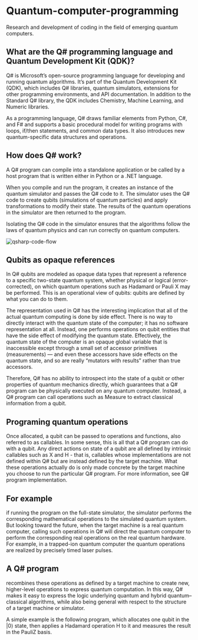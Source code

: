 # Quantum-computer-programming
Research and development of coding in the field of emerging quantum computers.


What are the Q# programming language and Quantum Development Kit (QDK)?
----
Q# is Microsoft’s open-source programming language for developing and running quantum algorithms. It’s part of the Quantum Development Kit (QDK), which includes Q# libraries, quantum simulators, extensions for other programming environments, and API documentation. In addition to the Standard Q# library, the QDK includes Chemistry, Machine Learning, and Numeric libraries.

As a programming language, Q# draws familiar elements from Python, C#, and F# and supports a basic procedural model for writing programs with loops, if/then statements, and common data types. It also introduces new quantum-specific data structures and operations.



How does Q# work?
---
A Q# program can compile into a standalone application or be called by a host program that is written either in Python or a .NET language.

When you compile and run the program, it creates an instance of the quantum simulator and passes the Q# code to it. The simulator uses the Q# code to create qubits (simulations of quantum particles) and apply transformations to modify their state. The results of the quantum operations in the simulator are then returned to the program.

Isolating the Q# code in the simulator ensures that the algorithms follow the laws of quantum physics and can run correctly on quantum computers.

![qsharp-code-flow](https://user-images.githubusercontent.com/13979489/121571121-4a118a00-ca2b-11eb-96e0-a0712902ff85.png)


Qubits as opaque references
---
In Q# qubits are modeled as opaque data types that represent a reference to a specific two-state quantum system, whether physical or logical (error-corrected), on which quantum operations such as Hadamard or Pauli X may be performed. This is an operational view of qubits: qubits are defined by what you can do to them.

The representation used in Q# has the interesting implication that all of the actual quantum computing is done by side effect. There is no way to directly interact with the quantum state of the computer; it has no software representation at all. Instead, one performs operations on qubit entities that have the side effect of modifying the quantum state. Effectively, the quantum state of the computer is an opaque global variable that is inaccessible except through a small set of accessor primitives (measurements) — and even these accessors have side effects on the quantum state, and so are really “mutators with results” rather than true accessors.

Therefore, Q# has no ability to introspect into the state of a qubit or other properties of quantum mechanics directly, which guarantees that a Q# program can be physically executed on any quantum computer. Instead, a Q# program can call operations such as Measure to extract classical information from a qubit.

Programing quantum operations
---
Once allocated, a qubit can be passed to operations and functions, also referred to as callables. In some sense, this is all that a Q# program can do with a qubit. Any direct actions on state of a qubit are all defined by intrinsic callables such as X and H - that is, callables whose implementations are not defined within Q# but are instead defined by the target machine. What these operations actually do is only made concrete by the target machine you choose to run the particular Q# program. For more information, see Q# program implementation.

For example
---
if running the program on the full-state simulator, the simulator performs the corresponding mathematical operations to the simulated quantum system. But looking toward the future, when the target machine is a real quantum computer, calling such operations in Q# will direct the quantum computer to perform the corresponding real operations on the real quantum hardware. For example, in a trapped-ion quantum computer the quantum operations are realized by precisely timed laser pulses.

A Q# program
--- 
recombines these operations as defined by a target machine to create new, higher-level operations to express quantum computation. In this way, Q# makes it easy to express the logic underlying quantum and hybrid quantum–classical algorithms, while also being general with respect to the structure of a target machine or simulator.

A simple example is the following program, which allocates one qubit in the 
|0⟩
 state, then applies a Hadamard operation H to it and measures the result in the PauliZ basis.
